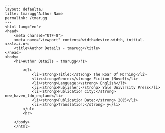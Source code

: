 
    ---
    layout: defaultau
    title: tmarugg'Author Name 
    permalink: /tmarugg
    ---
    <html lang="en">
    <head>
        <meta charset="UTF-8">
        <meta name="viewport" content="width=device-width, initial-scale=1.0">
        <title>Author Details - tmarugg</title>
    </head>
    <body>
        <h1>Author Details - tmarugg</h1>
        
            <ul>
                <li><strong>Title:</strong> The Roar Of Morning</li>
                <li><strong>Genre:</strong> Fiction (Novel)</li>
                <li><strong>Language:</strong> English</li>
                <li><strong>Publisher:</strong> Yale University Press</li>
                <li><strong>Publication City:</strong> new_haven_ldn_england</li>
                <li><strong>Publication Date:</strong> 2015</li>
                <li><strong>Translation:</strong> y</li>
            </ul>
            <hr>
            
        </body>
        </html>
        